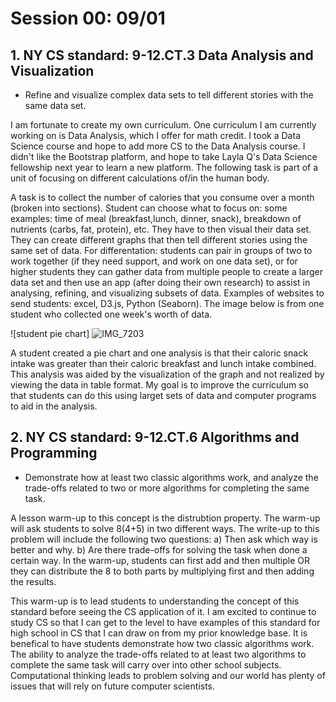 # Session 00: 09/01

## 1. NY CS standard: 9-12.CT.3 Data Analysis and Visualization
* Refine and visualize complex data sets to tell different stories with the same data set. 

I am fortunate to create my own curriculum. One curriculum I am currently working on is Data Analysis, which I offer for math credit.  I took a Data Science course and hope to add more CS to the Data Analysis course.  I didn't like the Bootstrap platform, and hope to take Layla Q's Data Science fellowship next year to learn a new platform.  The following task is part of a unit of focusing on different calculations of/in the human body.

A task is to collect the number of calories that you consume over a month (broken into sections).  Student can choose what to focus on: some examples: time of meal (breakfast,lunch, dinner, snack), breakdown of nutrients (carbs, fat, protein), etc. They have to then visual their data set.  They can create different graphs that then tell different stories using the same set of data. For differentation: students can pair in groups of two to work together (if they need support, and work on one data set), or for higher students they can gather data from multiple people to create a larger data set and then use an app (after doing their own research) to assist in analysing, refining, and visualizing subsets of data.  Examples of websites to send students: excel, D3.js, Python (Seaborn).  The image below is from one student who collected one week's worth of data. 

![student pie chart] ![IMG_7203](https://user-images.githubusercontent.com/57843914/189007451-896a5afa-fdaa-48e6-94ae-1f440655d77a.JPG)

A student created a pie chart and one analysis is that their caloric snack intake was greater than their caloric breakfast and lunch intake combined.  This analysis was aided by the visualization of the graph and not realized by viewing the data in table format.  My goal is to improve the curriculum so that students can do this using larget sets of data and computer programs to aid in the analysis. 


## 2. NY CS standard: 9-12.CT.6 Algorithms and Programming
* Demonstrate how at least two classic algorithms work, and analyze the trade-offs related to two or more algorithms for completing the same task.

A lesson warm-up to this concept is the distrubtion property. The warm-up will ask students to solve 8(4+5) in two different ways.  The write-up to this problem will include the following two questions:  a) Then ask which way is better and why.  b) Are there trade-offs for solving the task when done a certain way.  In the warm-up, students can first add and then multiple OR they can distribute the 8 to both parts by multiplying first and then adding the results.  

This warm-up is to lead students to understanding the concept of this standard before seeing the CS application of it.  I am excited to continue to study CS so that I can get to the level to have examples of this standard for high school in CS that I can draw on from my prior knowledge base.  It is benefical to have students demonstrate how two classic algorithms work. The ability to analyze the trade-offs related to at least two algorithms to complete the same task will carry over into other school subjects. Computational thinking leads to problem solving and our world has plenty of issues that will rely on future computer scientists.  

